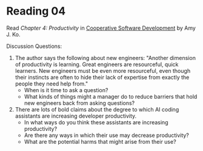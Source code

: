 # Reading 04

Read _Chapter 4: Productivity_ in [Cooperative Software Development](https://faculty.washington.edu/ajko/books/cooperative-software-development/) by Amy J. Ko.

Discussion Questions:

1. The author says the following about new engineers: "Another dimension of productivity is learning. Great engineers are resourceful, quick learners. New engineers must be even more resourceful, even though their instincts are often to hide their lack of expertise from exactly the people they need help from."
   - When is it time to ask a question?
   - What kinds of things might a manager do to reduce barriers that hold new engineers back from asking questions?
2. There are lots of bold claims about the degree to which AI coding assistants are increasing developer productivity.
   - In what ways do you think these assistants are increasing productivity?
   - Are there any ways in which their use may decrease productivity?
   - What are the potential harms that might arise from their use?
